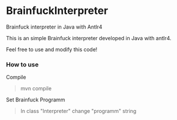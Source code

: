 # BrainfuckInterpreter
Brainfuck interpreter in Java with Antlr4

This is an simple Brainfuck interpreter developed in Java with antlr4.

Feel free to use and modify this code!

### How to use

Compile
> mvn compile

Set Brainfuck Programm
> In class "Interpreter" change "programm" string
